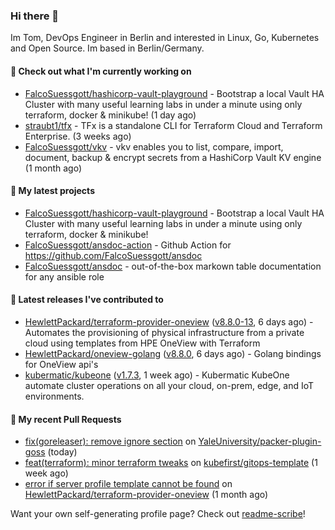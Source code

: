 ### Hi there 👋

Im Tom, DevOps Engineer in Berlin and interested in Linux, Go, Kubernetes and Open Source.
Im based in Berlin/Germany.

#### 👷 Check out what I'm currently working on

- [FalcoSuessgott/hashicorp-vault-playground](https://github.com/FalcoSuessgott/hashicorp-vault-playground) - Bootstrap a local Vault HA Cluster with many useful learning labs in under a minute using only terraform, docker &amp; minikube! (1 day ago)
- [straubt1/tfx](https://github.com/straubt1/tfx) - TFx is a standalone CLI for Terraform Cloud and Terraform Enterprise. (3 weeks ago)
- [FalcoSuessgott/vkv](https://github.com/FalcoSuessgott/vkv) - vkv enables you to list, compare, import, document, backup &amp; encrypt secrets from a HashiCorp Vault KV engine (1 month ago)

#### 🌱 My latest projects

- [FalcoSuessgott/hashicorp-vault-playground](https://github.com/FalcoSuessgott/hashicorp-vault-playground) - Bootstrap a local Vault HA Cluster with many useful learning labs in under a minute using only terraform, docker &amp; minikube!
- [FalcoSuessgott/ansdoc-action](https://github.com/FalcoSuessgott/ansdoc-action) - Github Action for https://github.com/FalcoSuessgott/ansdoc
- [FalcoSuessgott/ansdoc](https://github.com/FalcoSuessgott/ansdoc) - out-of-the-box markown table documentation for any ansible role

#### 🔭 Latest releases I've contributed to

- [HewlettPackard/terraform-provider-oneview](https://github.com/HewlettPackard/terraform-provider-oneview) ([v8.8.0-13](https://github.com/HewlettPackard/terraform-provider-oneview/releases/tag/v8.8.0-13), 6 days ago) - Automates the provisioning of physical infrastructure from a private cloud using templates from HPE OneView with Terraform
- [HewlettPackard/oneview-golang](https://github.com/HewlettPackard/oneview-golang) ([v8.8.0](https://github.com/HewlettPackard/oneview-golang/releases/tag/v8.8.0), 6 days ago) - Golang bindings for OneView api&#39;s
- [kubermatic/kubeone](https://github.com/kubermatic/kubeone) ([v1.7.3](https://github.com/kubermatic/kubeone/releases/tag/v1.7.3), 1 week ago) - Kubermatic KubeOne automate cluster operations on all your cloud, on-prem, edge, and IoT environments.  

#### 🔨 My recent Pull Requests

- [fix(goreleaser): remove ignore section](https://github.com/YaleUniversity/packer-plugin-goss/pull/86) on [YaleUniversity/packer-plugin-goss](https://github.com/YaleUniversity/packer-plugin-goss) (today)
- [feat(terraform): minor terraform tweaks](https://github.com/kubefirst/gitops-template/pull/712) on [kubefirst/gitops-template](https://github.com/kubefirst/gitops-template) (1 week ago)
- [error if server profile template cannot be found](https://github.com/HewlettPackard/terraform-provider-oneview/pull/556) on [HewlettPackard/terraform-provider-oneview](https://github.com/HewlettPackard/terraform-provider-oneview) (1 month ago)

Want your own self-generating profile page? Check out [readme-scribe](https://github.com/muesli/readme-scribe)!